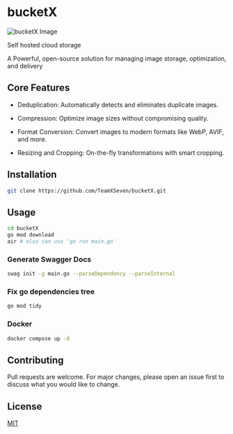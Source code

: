 # bucketX

<img src="https://github.com/user-attachments/assets/a862a6da-992b-4a6b-afc0-69a2874ae9c0" alt="bucketX Image">

Self hosted cloud storage

A Powerful, open-source solution for managing image storage, optimization, and
delivery

## Core Features

- Deduplication: Automatically detects and eliminates duplicate images.

- Compression: Optimize image sizes without compromising quality.

- Format Conversion: Convert images to modern formats like WebP, AVIF, and more.

- Resizing and Cropping: On-the-fly transformations with smart cropping.

## Installation

```bash
git clone https://github.com/TeamXSeven/bucketX.git
```

## Usage

```bash
cd bucketX
go mod download
air # also can use 'go run main.go'
```

### Generate Swagger Docs

```bash
swag init -g main.go --parseDependency --parseInternal
```

### Fix go dependencies tree

```bash
go mod tidy
```

### Docker

```bash
docker compose up -d
```

## Contributing

Pull requests are welcome. For major changes, please open an issue first to
discuss what you would like to change.

## License

[MIT](https://choosealicense.com/licenses/mit/)
